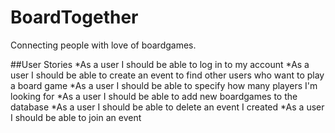 # BoardTogether
Connecting people with love of boardgames.

##User Stories
*As a user I should be able to log in to my account
*As a user I should be able to create an event to find other users who want to play a board game
*As a user I should be able to specify how many players I'm looking for
*As a user I should be able to add new boardgames to the database 
*As a user I should be able to delete an event I created
*As a user I should be able to join an event
